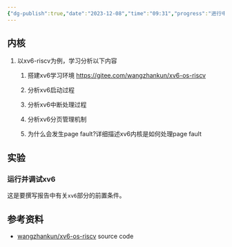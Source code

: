 ```yaml
---
{"dg-publish":true,"date":"2023-12-08","time":"09:31","progress":"进行中","tags":["入门指南"],"permalink":"/工具/xv6-riscv内核入门/","dgPassFrontmatter":true}
---
```


## 内核

1. 以xv6-riscv为例，学习分析以下内容
    
    1. 搭建xv6学习环境 https://gitee.com/wangzhankun/xv6-os-riscv
        
    2. 分析xv6启动过程
        
    3. 分析xv6中断处理过程
        
    4. 分析xv6分页管理机制
        
    5. 为什么会发生page fault?详细描述xv6内核是如何处理page fault
        

  

## 实验

### 运行并调试xv6

这是要撰写报告中有关`xv6`部分的前置条件。

  

## 参考资料

- [wangzhankun/xv6-os-riscv](https://gitee.com/wangzhankun/xv6-os-riscv) source code